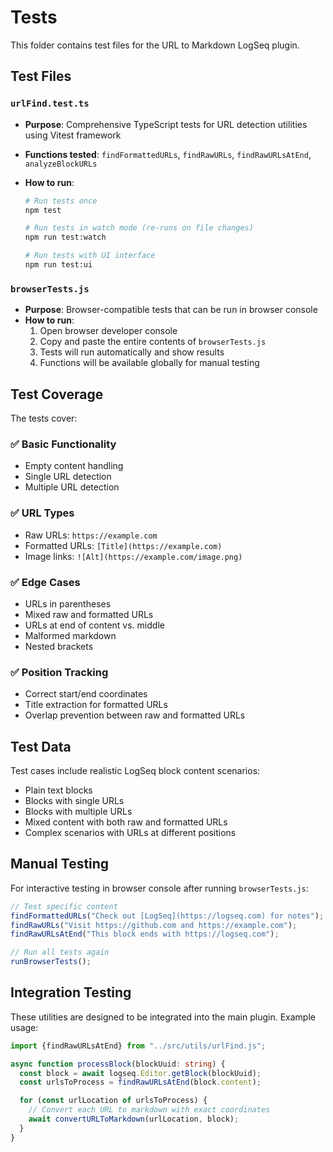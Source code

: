 # Tests

This folder contains test files for the URL to Markdown LogSeq plugin.

## Test Files

### `urlFind.test.ts`

- **Purpose**: Comprehensive TypeScript tests for URL detection utilities using Vitest framework
- **Functions tested**: `findFormattedURLs`, `findRawURLs`, `findRawURLsAtEnd`, `analyzeBlockURLs`
- **How to run**:

  ```bash
  # Run tests once
  npm test

  # Run tests in watch mode (re-runs on file changes)
  npm run test:watch

  # Run tests with UI interface
  npm run test:ui
  ```

### `browserTests.js`

- **Purpose**: Browser-compatible tests that can be run in browser console
- **How to run**:
  1. Open browser developer console
  2. Copy and paste the entire contents of `browserTests.js`
  3. Tests will run automatically and show results
  4. Functions will be available globally for manual testing

## Test Coverage

The tests cover:

### ✅ Basic Functionality

- Empty content handling
- Single URL detection
- Multiple URL detection

### ✅ URL Types

- Raw URLs: `https://example.com`
- Formatted URLs: `[Title](https://example.com)`
- Image links: `![Alt](https://example.com/image.png)`

### ✅ Edge Cases

- URLs in parentheses
- Mixed raw and formatted URLs
- URLs at end of content vs. middle
- Malformed markdown
- Nested brackets

### ✅ Position Tracking

- Correct start/end coordinates
- Title extraction for formatted URLs
- Overlap prevention between raw and formatted URLs

## Test Data

Test cases include realistic LogSeq block content scenarios:

- Plain text blocks
- Blocks with single URLs
- Blocks with multiple URLs
- Mixed content with both raw and formatted URLs
- Complex scenarios with URLs at different positions

## Manual Testing

For interactive testing in browser console after running `browserTests.js`:

```javascript
// Test specific content
findFormattedURLs("Check out [LogSeq](https://logseq.com) for notes");
findRawURLs("Visit https://github.com and https://example.com");
findRawURLsAtEnd("This block ends with https://logseq.com");

// Run all tests again
runBrowserTests();
```

## Integration Testing

These utilities are designed to be integrated into the main plugin. Example usage:

```typescript
import {findRawURLsAtEnd} from "../src/utils/urlFind.js";

async function processBlock(blockUuid: string) {
  const block = await logseq.Editor.getBlock(blockUuid);
  const urlsToProcess = findRawURLsAtEnd(block.content);

  for (const urlLocation of urlsToProcess) {
    // Convert each URL to markdown with exact coordinates
    await convertURLToMarkdown(urlLocation, block);
  }
}
```
